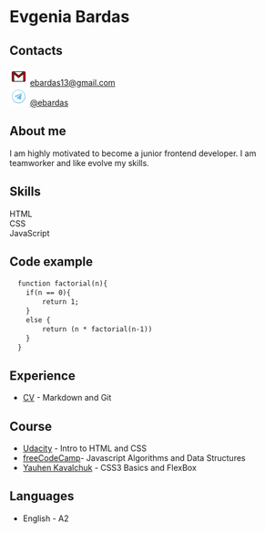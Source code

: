 
# Evgenia Bardas

## Contacts
![Email icon](images/email.png) ebardas13@gmail.com  
![Telegram icon](images/telegram.png) [@ebardas](https://t.me/ebardas)  

## About me
I am highly motivated to become a junior frontend developer. I am teamworker and like evolve my skills. 

## Skills
HTML  
CSS  
JavaScript  

## Code example 
```
  function factorial(n){
    if(n == 0){
        return 1;
    }
    else {
        return (n * factorial(n-1))
    }
  }
```  
## Experience
- [CV](https://ebardas.github.io/rsschool-cv/cv) - Markdown and Git 

## Course
- [Udacity](https://learn.udacity.com/) - Intro to HTML and CSS 
- [freeCodeCamp](https://www.freecodecamp.org/learn)- Javascript Algorithms and Data Structures
- [Yauhen Kavalchuk](https://github.com/YauhenKavalchuk/css3) - CSS3 Basics and FlexBox

## Languages
- English - A2
